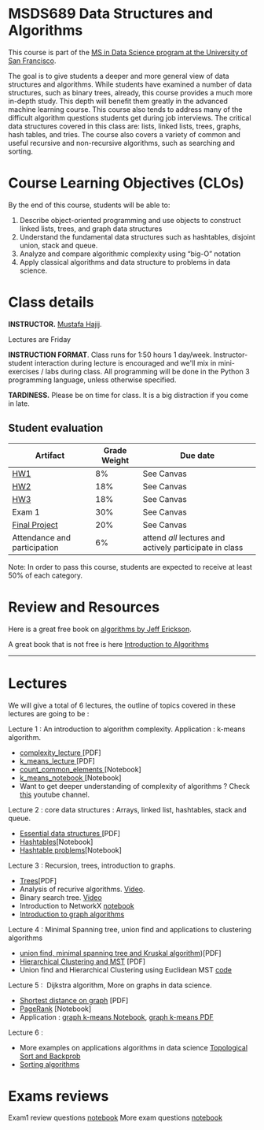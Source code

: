 MSDS689 Data Structures and Algorithms
=======

This course is part of the [MS in Data Science program at the University of San Francisco](https://www.usfca.edu/arts-sciences/graduate-programs/data-science).

The goal is to give students a deeper and more general view of data structures and algorithms. While students have examined a number of data structures, such as binary trees, already, this course provides a much more in-depth study. This depth will benefit them greatly in the advanced machine learning course. This course also tends to address many of the difficult algorithm questions students get during job interviews. The critical data structures covered in this class are: lists, linked lists, trees, graphs, hash tables, and tries. The course also covers a variety of common and useful recursive and non-recursive algorithms, such as searching and sorting.


# Course Learning Objectives (CLOs)

By the end of this course, students will be able to:

1. Describe object-oriented programming and use objects to construct linked lists, trees, and graph data structures
2. Understand the fundamental data structures such as hashtables, disjoint union, stack and queue.
3. Analyze and compare algorithmic complexity using “big-O” notation
4. Apply classical algorithms and data structure to problems in data science.
   



# Class details

**INSTRUCTOR.** [Mustafa Hajij](https://www.usfca.edu/faculty/mustafa-hajij).

<!--
* My office is room 607 @ 101 Howard
-->


Lectures are Friday 


**INSTRUCTION FORMAT**. Class runs for 1:50 hours 1 day/week. Instructor-student interaction during lecture is encouraged and we'll mix in mini-exercises / labs during class. All programming will be done in the Python 3 programming language, unless otherwise specified.

**TARDINESS.** Please be on time for class. It is a big distraction if you come in late.

## Student evaluation

| Artifact | Grade Weight | Due date |
|--------|--------|--------|
|[HW1](https://github.com/USFCA-MSDS/MSDS_689/blob/main/projects/HW1.md)| 8% | See Canvas |
|[HW2](https://github.com/USFCA-MSDS/MSDS_689/blob/main/projects/HW2.md)| 18% | See Canvas |
|[HW3](https://github.com/USFCA-MSDS/MSDS_689/blob/main/projects/HW3.md)| 18% | See Canvas |
|Exam 1| 30%| See Canvas|
|[Final Project](https://github.com/USFCA-MSDS/MSDS_689/tree/main/projects)| 20%| See Canvas |
|Attendance and participation | 6%| attend _all_ lectures and actively participate in class  |


Note: In order to pass this course, students are expected to receive at least 50% of each category.


# Review and Resources

Here is a great free book on [algorithms by Jeff Erickson](http://jeffe.cs.illinois.edu/teaching/algorithms/).

A great book that is not free is here [Introduction to Algorithms](https://www.amazon.com/Introduction-Algorithms-fourth-Thomas-Cormen/dp/026204630X/ref=sr_1_1?keywords=introduction+to+algorithms&qid=1674784191&sprefix=introduction+t%2Caps%2C174&sr=8-1)



__________________

# Lectures

We will give a total of 6 lectures, the outline of topics covered in these lectures are going to be : 


Lecture 1 : An introduction to algorithm complexity. Application : k-means algorithm. 

   * [ complexity_lecture ](https://github.com/USFCA-MSDS/MSDS_689/blob/main/lectures/complexity_.pdf)[PDF]
   * [ k_means_lecture ](https://github.com/USFCA-MSDS/MSDS_689/blob/main/lectures/K_means_lecture.pdf)[PDF]
   * [ count_common_elements ](https://github.com/USFCA-MSDS/MSDS_689/blob/main/notebooks/count_common_elements.ipynb)[Notebook]
   * [ k_means_notebook ](https://github.com/USFCA-MSDS/MSDS_689/blob/main/notebooks/k_means.ipynb)[Notebook]
   *  Want to get deeper understanding of complexity of algorithms ? Check [this](https://www.youtube.com/watch?v=vNOop-Qxzcg&list=PLQfaHkBRINsx9IPH8GI2RaRWMN68jyUV_) youtube channel.
  

Lecture 2 : core data structures : Arrays, linked list, hashtables, stack and queue. 
   * [ Essential data structures ](https://github.com/USFCA-MSDS/MSDS_689/blob/main/lectures/essential-data-structures_.pdf)[PDF]
   * [Hashtables](https://github.com/USFCA-MSDS/MSDS_689/blob/main/notebooks/hashtable.ipynb)[Notebook]
   * [Hashtable problems](https://github.com/USFCA-MSDS/MSDS_689/blob/main/notebooks/Hashtable_Questions.ipynb)[Notebook]

Lecture 3 : Recursion, trees, introduction to graphs.
   * [Trees](https://github.com/USFCA-MSDS/MSDS_689/blob/main/lectures/trees.pdf)[PDF]
   * Analysis of recurive algorithms. [Video](https://www.youtube.com/watch?v=npPsc8vTT7Y&list=PLQfaHkBRINszD1kQmn1YM2RPjenZbmVDM).
   * Binary search tree. [Video](https://www.youtube.com/watch?v=6hSXYFHj8GQ&list=PLQfaHkBRINswfXipCssy1XcJzMd3f_fVs)
   * Introduction to NetworkX [notebook](https://github.com/USFCA-MSDS/MSDS_689/blob/main/notebooks/networkx--.ipynb)
   * [Introduction to graph algorithms](https://www.youtube.com/watch?v=JZuznAd9ceQ&list=PLQfaHkBRINsxZQABWTLK6TPe90T0v89U0)

Lecture 4 : Minimal Spanning tree, union find and applications to clustering algorithms
   * [ union find, minimal spanning tree and Kruskal algorithm](https://github.com/USFCA-MSDS/MSDS_689/blob/main/lectures/Minimal%20Spanning%20Tree%20and%20applications%20in%20clustering.pdf))[PDF]
   * [Hierarchical Clustering and MST](https://github.com/USFCA-MSDS/MSDS_689/blob/main/lectures/graph%20algo%20in%20ML.pdf) [PDF]
   * Union find and Hierarchical Clustering using Euclidean MST [code](https://github.com/USFCA-MSDS/MSDS_689/blob/main/notebooks/hierarchical_clustering_using_MST-.ipynb)


Lecture 5 :  Dijkstra algorithm, More on graphs in data science.
   * [Shortest distance on graph](https://github.com/USFCA-MSDS/MSDS_689/blob/main/lectures/Dijekstra_algorithm.pdf) [PDF]
   * [PageRank](https://github.com/USFCA-MSDS/MSDS_689/blob/main/notebooks/page_rank.ipynb) [Notebook]
   * Application : [graph k-means Notebook](https://github.com/USFCA-MSDS/MSDS_689/blob/main/notebooks/graphkmeans.ipynb), [graph k-means PDF](https://github.com/USFCA-MSDS/MSDS_689/blob/main/lectures/pagerank_and_kmean_clustering_.pdf)

Lecture 6 : 
   * More examples on applications algorithms in data science [Topological Sort and Backprob](https://github.com/USFCA-MSDS/MSDS_689/blob/main/lectures/Auto_diff_and%20NN_.pdf) 
   * [Sorting algorithms](https://github.com/USFCA-MSDS/MSDS_689/blob/main/lectures/sorting.pdf)

# Exams reviews

Exam1 review questions [notebook](https://github.com/USFCA-MSDS/MSDS_689/blob/main/notebooks/questions_exam1.ipynb)
More exam questions [notebook](https://github.com/USFCA-MSDS/MSDS_689/blob/main/notebooks/More_Exam_Questions.ipynb)

